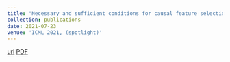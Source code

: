 ```yaml
---
title: "Necessary and sufficient conditions for causal feature selection in time series with latent common causes"
collection: publications
date: 2021-07-23
venue: 'ICML 2021, (spotlight)'
---
```

[url](http://proceedings.mlr.press/v139/mastakouri21a.html)
[PDF](http://proceedings.mlr.press/v139/mastakouri21a/mastakouri21a.pdf)

